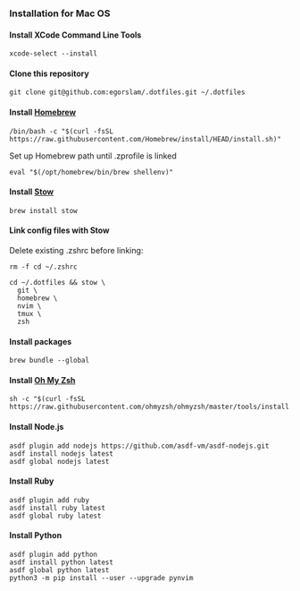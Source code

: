 ### Installation for Mac OS
#### Install XCode Command Line Tools
```
xcode-select --install
```

#### Clone this repository
```
git clone git@github.com:egorslam/.dotfiles.git ~/.dotfiles
```
#### Install [Homebrew](https://brew.sh)
```
/bin/bash -c "$(curl -fsSL https://raw.githubusercontent.com/Homebrew/install/HEAD/install.sh)"
```

Set up Homebrew path until .zprofile is linked
```
eval "$(/opt/homebrew/bin/brew shellenv)"
```

#### Install [Stow](https://www.gnu.org/software/stow/manual/stow.html)
```
brew install stow
```

#### Link config files with Stow

Delete existing .zshrc before linking:
```
rm -f cd ~/.zshrc
```

```
cd ~/.dotfiles && stow \
  git \
  homebrew \
  nvim \
  tmux \
  zsh
```

#### Install packages
```
brew bundle --global
```

#### Install [Oh My Zsh](https://github.com/ohmyzsh/ohmyzsh)
```
sh -c "$(curl -fsSL https://raw.githubusercontent.com/ohmyzsh/ohmyzsh/master/tools/install.sh)"
```

#### Install Node.js

```
asdf plugin add nodejs https://github.com/asdf-vm/asdf-nodejs.git
asdf install nodejs latest
asdf global nodejs latest
```

#### Install Ruby

```
asdf plugin add ruby
asdf install ruby latest
asdf global ruby latest
```

#### Install Python

```
asdf plugin add python 
asdf install python latest
asdf global python latest
python3 -m pip install --user --upgrade pynvim
```

